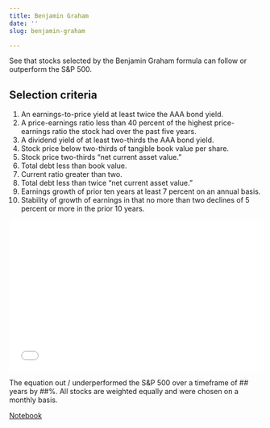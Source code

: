 ```yaml
---
title: Benjamin Graham
date: ''
slug: benjamin-graham

---
```


See that stocks selected by the Benjamin Graham formula can follow or outperform the S&P 500.

<h2>Selection criteria</h2>

1.  An earnings-to-price yield at least twice the AAA bond yield.<br/>
2.  A price-earnings ratio less than 40 percent of the highest price-earnings ratio the stock had over the past five years.<br/>
3.  A dividend yield of at least two-thirds the AAA bond yield.<br/>
4.  Stock price below two-thirds of tangible book value per share.<br/>
5.  Stock price two-thirds “net current asset value.”<br/>
6.  Total debt less than book value.<br/>
7.  Current ratio greater than two.<br/>
8.  Total debt less than twice “net current asset value.”<br/>
9.  Earnings growth of prior ten years at least 7 percent on an annual basis.<br/>
10.  Stability of growth of earnings in that no more than two declines of 5 percent or more in the prior 10 years.<br/>

<iframe width="100%" height="300px" frameborder="0" scrolling="no" src="//plotly.com/\~ayako0/11.embed?link=false&modebar=false&logo=false"></iframe>

The equation out / underperformed the S&P 500 over a timeframe of ## years by ##%. All stocks are weighted equally and were chosen on a monthly basis.

<a href="https://google.com">Notebook</a>

